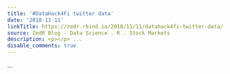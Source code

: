 ```yaml
---
title: '#DataHack4Fi twitter data'
date: '2018-11-11'
linkTitle: https://zedr.rbind.io/2018/11/11/datahack4fi-twitter-data/
source: ZedR Blog - Data Science . R . Stock Markets
description: <p></p> ...
disable_comments: true
---
```

<p></p> ...